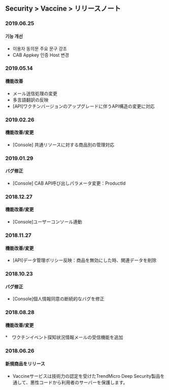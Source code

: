## Security > Vaccine > リリースノート

### 2019.06.25

#### 기능 개선
* 이용자 동의문 주요 문구 강조
* CAB Appkey 인증 Host 변경


### 2019.05.14

#### 機能改善
* メール送信処理の変更
* 多言語翻訳の反映
* [API]ワクチンバージョンのアップグレードに伴うAPI構造の変更に対応


### 2019.02.26

#### 機能改善/変更
* [Console] 共通リソースに対する商品別の管理対応


### 2019.01.29

#### バグ修正
* [Console] CAB API呼び出しパラメータ変更：ProductId


### 2018.12.27

#### 機能改善/変更
* [Console]ユーザーコンソール連動


### 2018.11.27

#### 機能改善/変更
* [API]データ管理ポリシー反映：商品を無効にした時、関連データを削除


### 2018.10.23

#### バグ修正
* [Console]個人情報同意の断続的なバグを修正


### 2018.08.28

#### 機能改善/変更

*　ワクチンイベント探知状況情報メールの受信機能を追加


### 2018.06.26

#### 新規商品をリリース

* Vaccineサービスは技術力の認定を受けたTrendMicro Deep Security製品を通して、悪性コードから利用者のサーバーを保護します。
